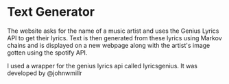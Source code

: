 # Text Generator
The website asks for the name of a music artist and uses the Genius Lyrics API to get their lyrics.
Text is then generated from these lyrics using Markov chains and is displayed on a new webpage along with the artist's image gotten using the spotify API. 

I used a wrapper for the genius lyrics api called lyricsgenius. It was developed by @johnwmillr
